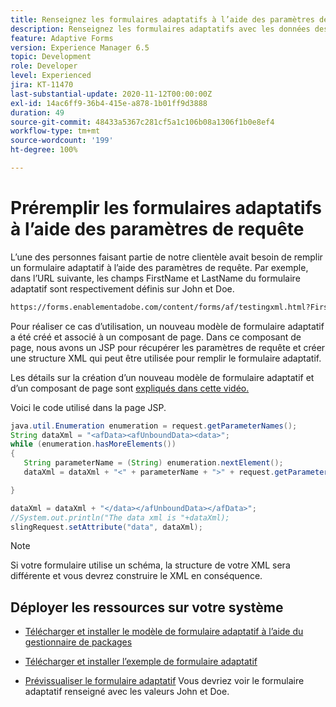 ```yaml
---
title: Renseignez les formulaires adaptatifs à l’aide des paramètres de requête.
description: Renseignez les formulaires adaptatifs avec les données des paramètres de requête.
feature: Adaptive Forms
version: Experience Manager 6.5
topic: Development
role: Developer
level: Experienced
jira: KT-11470
last-substantial-update: 2020-11-12T00:00:00Z
exl-id: 14ac6ff9-36b4-415e-a878-1b01ff9d3888
duration: 49
source-git-commit: 48433a5367c281cf5a1c106b08a1306f1b0e8ef4
workflow-type: tm+mt
source-wordcount: '199'
ht-degree: 100%

---
```


# Préremplir les formulaires adaptatifs à l’aide des paramètres de requête

L’une des personnes faisant partie de notre clientèle avait besoin de remplir un formulaire adaptatif à l’aide des paramètres de requête. Par exemple, dans l’URL suivante, les champs FirstName et LastName du formulaire adaptatif sont respectivement définis sur John et Doe.

```html
https://forms.enablementadobe.com/content/forms/af/testingxml.html?FirstName=John&LastName=Doe
```

Pour réaliser ce cas d’utilisation, un nouveau modèle de formulaire adaptatif a été créé et associé à un composant de page. Dans ce composant de page, nous avons un JSP pour récupérer les paramètres de requête et créer une structure XML qui peut être utilisée pour remplir le formulaire adaptatif.

Les détails sur la création d’un nouveau modèle de formulaire adaptatif et d’un composant de page sont [expliqués dans cette vidéo.](https://experienceleague.adobe.com/docs/experience-manager-learn/forms/storing-and-retrieving-form-data/part5.html?lang=fr)

Voici le code utilisé dans la page JSP.

```java
java.util.Enumeration enumeration = request.getParameterNames();
String dataXml = "<afData><afUnboundData><data>";
while (enumeration.hasMoreElements())
{
   String parameterName = (String) enumeration.nextElement();
   dataXml = dataXml + "<" + parameterName + ">" + request.getParameter(parameterName) + "</" + parameterName + ">";

}

dataXml = dataXml + "</data></afUnboundData></afData>";
//System.out.println("The data xml is "+dataXml);
slingRequest.setAttribute("data", dataXml);
```

>[!NOTE]
>
>Si votre formulaire utilise un schéma, la structure de votre XML sera différente et vous devrez construire le XML en conséquence.


## Déployer les ressources sur votre système

* [Télécharger et installer le modèle de formulaire adaptatif à l’aide du gestionnaire de packages](assets/populate-with-xml.zip)
* [Télécharger et installer l’exemple de formulaire adaptatif](assets/populate-af-with-query-paramters-form.zip)

* [Prévissualiser le formulaire adaptatif](http://localhost:4502/content/dam/formsanddocuments/testingxml/jcr:content?wcmmode=disabled&amp;FirstName=John&amp;LastName=Doe)
Vous devriez voir le formulaire adaptatif renseigné avec les valeurs John et Doe.
